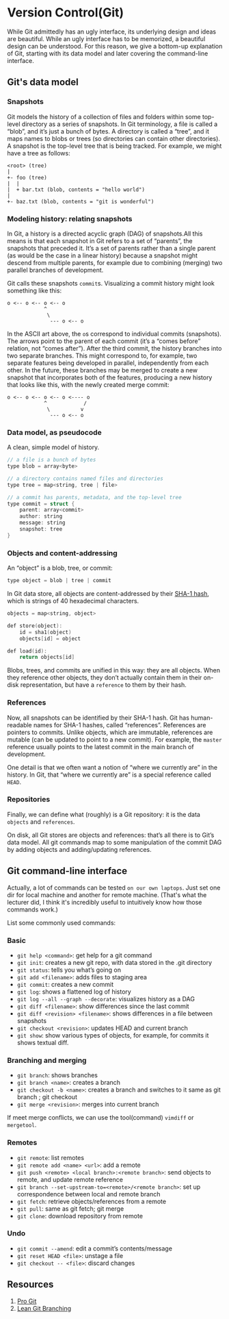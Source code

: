# Version Control(Git)

While Git admittedly has an ugly interface, its underlying design and ideas are beautiful.
While an ugly interface has to be memorized, a beautiful design can be understood. 
For this reason, we give a bottom-up explanation of Git, starting with its data model 
and later covering the command-line interface. 


## Git's data model

### Snapshots

Git models the history of a collection of files and folders within some top-level
directory as a series of snapshots. In Git terminology, a file is called a “blob”,
and it’s just a bunch of bytes. A directory is called a “tree”, and it maps names 
to blobs or trees (so directories can contain other directories). A snapshot is the top-level tree 
that is being tracked. For example, we might have a tree as follows:

```
<root> (tree)
|
+- foo (tree)
|  |
|  + bar.txt (blob, contents = "hello world")
|
+- baz.txt (blob, contents = "git is wonderful")
```

### Modeling history: relating snapshots

In Git, a history is a directed acyclic graph (DAG) of snapshots.All this means is that 
each snapshot in Git refers to a set of “parents”, the snapshots that preceded it. It’s 
a set of parents rather than a single parent (as would be the case in a linear history) 
because a snapshot might descend from multiple parents, for example due to combining (merging) 
two parallel branches of development.

Git calls these snapshots `commit`s. Visualizing a commit history might look something like this:

```
o <-- o <-- o <-- o
            ^
             \
              --- o <-- o
```
In the ASCII art above, the `o`s correspond to individual commits (snapshots). The arrows point to 
the parent of each commit (it’s a “comes before” relation, not “comes after”). After the third commit, 
the history branches into two separate branches. This might correspond to, for example, two separate 
features being developed in parallel, independently from each other. In the future, these branches may 
be merged to create a new snapshot that incorporates both of the features, producing a new history that looks 
like this, with the newly created merge commit:

```
o <-- o <-- o <-- o <---- o
            ^            /
             \          v
              --- o <-- o
```

### Data model, as pseudocode

A clean, simple model of history.

```cpp
// a file is a bunch of bytes
type blob = array<byte>

// a directory contains named files and directories
type tree = map<string, tree | file>

// a commit has parents, metadata, and the top-level tree
type commit = struct {
    parent: array<commit>
    author: string
    message: string
    snapshot: tree
}
```
### Objects and content-addressing

An “object” is a blob, tree, or commit:

```cpp
type object = blob | tree | commit
```

In Git data store, all objects are content-addressed by their [SHA-1 hash](https://en.wikipedia.org/wiki/SHA-1),
which is strings of 40 hexadecimal characters.

```cpp
objects = map<string, object>

def store(object):
    id = sha1(object)
    objects[id] = object

def load(id):
    return objects[id]
```

Blobs, trees, and commits are unified in this way: they are all objects. 
When they reference other objects, they don’t actually contain them in their on-disk 
representation, but have a `reference` to them by their hash. 

### References

Now, all snapshots can be identified by their SHA-1 hash. Git has human-readable names for SHA-1 hashes,
called “references”. References are pointers to commits. Unlike objects, which are immutable, 
references are mutable (can be updated to point to a new commit). For example, the `master` reference 
usually points to the latest commit in the main branch of development.

One detail is that we often want a notion of “where we currently are” in the history. In Git, 
that “where we currently are” is a special reference called `HEAD`.

### Repositories

Finally, we can define what (roughly) is a Git repository: it is the data `objects` and `references`.

On disk, all Git stores are objects and references: that’s all there is to Git’s data model. 
All git commands map to some manipulation of the commit DAG by adding objects and adding/updating references.

## Git command-line interface 

Actually, a lot of commands can be tested `on our own laptops`. Just set one dir for local machine and another for remote machine. (That's what the lecturer did, I think it's incredibly useful to intuitively know how those commands
work.)

List some commonly used commands:

### Basic

- `git help <command>`: get help for a git command
- `git init`: creates a new git repo, with data stored in the .git directory
- `git status`: tells you what’s going on
- `git add <filename>`: adds files to staging area
- `git commit`: creates a new commit
- `git log`: shows a flattened log of history
- `git log --all --graph --decorate`: visualizes history as a DAG
- `git diff <filename>`: show differences since the last commit
- `git diff <revision> <filename>`: shows differences in a file between snapshots
- `git checkout <revision>`: updates HEAD and current branch
- `git show`: show various types of objects, for example, for commits it shows
            textual diff.

### Branching and merging

- `git branch`: shows branches
- `git branch <name>`: creates a branch
- `git checkout -b <name>`: creates a branch and switches to it
         same as git branch <name>; git checkout <name>
- `git merge <revision>`: merges into current branch

If meet merge conflicts, we can use the tool(command) `vimdiff` or `mergetool`.

### Remotes

- `git remote`: list remotes
- `git remote add <name> <url>`: add a remote
- `git push <remote> <local branch>:<remote branch>`: send objects to remote, and update remote reference
- `git branch --set-upstream-to=<remote>/<remote branch>`: set up correspondence between local and remote branch
- `git fetch`: retrieve objects/references from a remote
- `git pull`: same as git fetch; git merge
- `git clone`: download repository from remote

### Undo 

- `git commit --amend`: edit a commit’s contents/message
- `git reset HEAD <file>`: unstage a file
- `git checkout -- <file>`: discard changes

## Resources

1. [Pro Git](https://git-scm.com/book/en/v2)
2. [Lean Git Branching](https://learngitbranching.js.org/)
